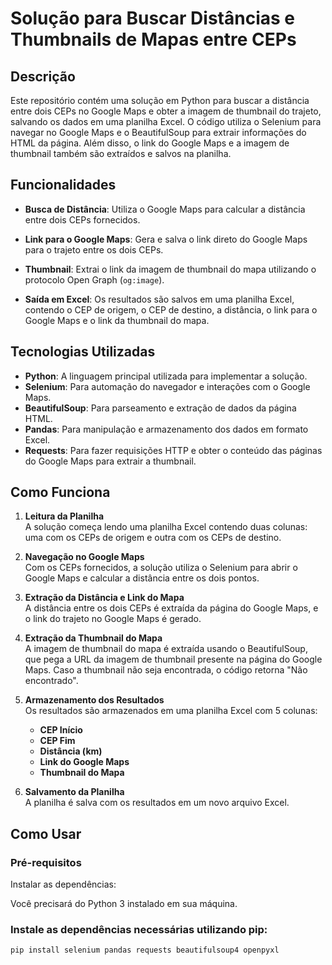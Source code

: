 # Solução para Buscar Distâncias e Thumbnails de Mapas entre CEPs

## Descrição

Este repositório contém uma solução em Python para buscar a distância entre dois CEPs no Google Maps e obter a imagem de thumbnail do trajeto, salvando os dados em uma planilha Excel. O código utiliza o Selenium para navegar no Google Maps e o BeautifulSoup para extrair informações do HTML da página. Além disso, o link do Google Maps e a imagem de thumbnail também são extraídos e salvos na planilha.

## Funcionalidades

- **Busca de Distância**: Utiliza o Google Maps para calcular a distância entre dois CEPs fornecidos.
  
- **Link para o Google Maps**: Gera e salva o link direto do Google Maps para o trajeto entre os dois CEPs.
  
- **Thumbnail**: Extrai o link da imagem de thumbnail do mapa utilizando o protocolo Open Graph (`og:image`).
  
- **Saída em Excel**: Os resultados são salvos em uma planilha Excel, contendo o CEP de origem, o CEP de destino, a distância, o link para o Google Maps e o link da thumbnail do mapa.

## Tecnologias Utilizadas

- **Python**: A linguagem principal utilizada para implementar a solução.
- **Selenium**: Para automação do navegador e interações com o Google Maps.
- **BeautifulSoup**: Para parseamento e extração de dados da página HTML.
- **Pandas**: Para manipulação e armazenamento dos dados em formato Excel.
- **Requests**: Para fazer requisições HTTP e obter o conteúdo das páginas do Google Maps para extrair a thumbnail.

## Como Funciona

1. **Leitura da Planilha**  
   A solução começa lendo uma planilha Excel contendo duas colunas: uma com os CEPs de origem e outra com os CEPs de destino.

2. **Navegação no Google Maps**  
   Com os CEPs fornecidos, a solução utiliza o Selenium para abrir o Google Maps e calcular a distância entre os dois pontos.

3. **Extração da Distância e Link do Mapa**  
   A distância entre os dois CEPs é extraída da página do Google Maps, e o link do trajeto no Google Maps é gerado.

4. **Extração da Thumbnail do Mapa**  
   A imagem de thumbnail do mapa é extraída usando o BeautifulSoup, que pega a URL da imagem de thumbnail presente na página do Google Maps. Caso a thumbnail não seja encontrada, o código retorna "Não encontrado".

5. **Armazenamento dos Resultados**  
   Os resultados são armazenados em uma planilha Excel com 5 colunas:
   - **CEP Início**
   - **CEP Fim**
   - **Distância (km)**
   - **Link do Google Maps**
   - **Thumbnail do Mapa**

6. **Salvamento da Planilha**  
   A planilha é salva com os resultados em um novo arquivo Excel.

## Como Usar

### Pré-requisitos

Instalar as dependências:

Você precisará do Python 3 instalado em sua máquina.

### Instale as dependências necessárias utilizando pip:

```bash
pip install selenium pandas requests beautifulsoup4 openpyxl
